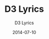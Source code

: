 ---
title: D3 Lyrics
subtitle: D3 Lyrics
layout: default
modal-id: 12
date: 2014-07-10
img: tic.png
thumbnail: tic.png
alt: image-alt
project-date: April 2014
client: Start Bootstrap
category: Web Development
description: 
link: http://marcwright.github.io/addie-finn-cole/

---